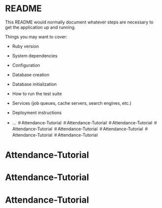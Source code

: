 # README

This README would normally document whatever steps are necessary to get the
application up and running.

Things you may want to cover:

* Ruby version

* System dependencies

* Configuration

* Database creation

* Database initialization

* How to run the test suite

* Services (job queues, cache servers, search engines, etc.)

* Deployment instructions

* ...
＃Attendance-Tutorial
＃Attendance-Tutorial
＃Attendance-Tutorial
＃Attendance-Tutorial
＃Attendance-Tutorial
＃Attendance-Tutorial
＃Attendance-Tutorial
＃Attendance-Tutorial
# Attendance-Tutorial
# Attendance-Tutorial
# Attendance-Tutorial

